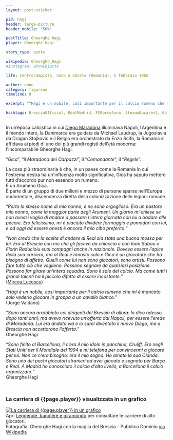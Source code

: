 ```yaml
---
layout: post-sticker

pid: hagi
header: large-picture
header_mobile: "50%"

postTitle: Gheorghe Hagi
player: Gheorghe Hagi

story_type: quote

wikipedia: Gheorghe_Hagi
#instagram: BtVwEbjBcts

life: Centrocampista, nato a Săcele (Romania), 5 febbraio 1965

author: none
category: figurine
timeline: 0

excerpt: "“Hagi è un nobile, così importante per il calcio rumeno che mi è mancato solo vederlo giocare in groppa a un cavallo bianco.” (Jorge Valdano)"

hashtags: BresciaOfficial, RealMadrid, FCBarcelona, SteauaBucarest, Galatasaray
---
```

In un’epoca calcistica in cui <a href="/maradona" title="Figurina di Maradona">Diego Maradona</a> illuminava Napoli, l’Argentina e il mondo intero, la Danimarca era guidata da Michael Laudrup, la Jugoslavia da Dragan Stojkovic e il Belgio era orchestrato da Enzo Scifo, la Romania si affidava ai piedi di uno dei più grandi registi dell'età moderna: l'incomparabile Gheorghe Hagi.

“_Gica_”, “_il Maradona dei Carpazzi_”, il “_Comandante_”, il “_Regele_”.

La cosa più straordinaria è che, in un paese come la Romania in cui l'estrema destra ha un'influenza molto significativa, Gica ha saputo mettere tutti d’accordo pur non essendo un rumeno.  
È un Arumeno Gica.  
È parte di un gruppo di due milioni e mezzo di persone sparse nell'Europa sudorientale, discendenza diretta della colonizzazione delle legioni romane.

“_Porto lo stesso nome di mio nonno, e ne sono orgoglioso. Era un pastore mio nonno, come la maggior parte degli Arumeni. Un giorno mi chiese se non avessi voglia di andare a passare l'intera giornata con lui a badare alle pecore. Ero felicissimo, mi è piaciuto dividere formaggio e pomodori con lui, e ad oggi ad essere onesti è ancora il mio cibo preferito._"

"_Non credo che la scelta di andare al Real sia stata una buona mossa per lui. Era al Brescia con me che gli facevo da chioccia e con Ioan Sabau e Florin Raducioiu suoi compagni anche in nazionale. Doveva essere l’apice della sua carriera, ma al Real è rimasto solo e Gica è un giocatore che ha bisogno di affetto. Quelli come lui non sono giocatori, sono artisti. Possono fare tutto ciò che vogliono. Possono segnare da qualsiasi posizione. Possono far girare un'intera squadra. Sono il sale del calcio. Ma come tutti i grandi talenti ha il piccolo difetto di essere incostante._”  
(<a href="/lucescu" title="Figurina di Lucescu">Mircea Lucescu</a>)

“_Hagi è un nobile, così importante per il calcio rumeno che mi è mancato solo vederlo giocare in groppa a un cavallo bianco._”  
(Jorge Valdano)

“_Sono ancora arrabbiato coi dirigenti del Brescia di allora: lo dico adesso, dopo tanti anni, ma avevo ricevuto un’offerta dal Napoli, per essere l’erede di Maradona. Lui era andato via e io sarei diventato il nuovo Diego, ma a Brescia non accettarono l’offerta._”  
Gheorghe Hagi

“_Sono finito al Barcellona, lì c’era il mio idolo in panchina, Cruijff. Ero negli Stati Uniti per il Mondiale del 1994 e mi telefona per convincermi a giocare per lui. Non ce n’era bisogno: era il mio sogno. Ho amato la sua Olanda. Sono uno dei pochi giocatori stranieri ad aver giocato e segnato per Barça e Real. A Madrid ho conosciuto il calcio d’alto livello, a Barcellona il calcio organizzato._”  
Gheorghe Hagi

<div style="margin-top: 50px;">
<h3>La carriera di {{page.player}} visualizzata in un grafico</h3>
<a href="/leggende-bandiere-e-giramondo" title="La carriera di {{page.player}} visualizzata in un grafico"><img class="responsive-img w100 border" src="{{site.baseurl}}/assets/pics/careers/{{page.pid}}.png" alt="La carriera di {{page.player}} in un grafico"/></a>
</div>
Apri <a href="/leggende-bandiere-e-giramondo" title="La carriera di {{page.player}} visualizzata in un grafico">Leggende, bandiere e giramondo</a> per consultare le carriere di altri giocatori.

<div class="post-disclaimer">Fotografia: Gheorghe Hagi con la maglia del Brescia - Pubblico Dominio <a href="https://it.wikipedia.org/wiki/File:Gheorghe_Hagi,_Brescia.jpg" target="_blank">via Wikipedia</a>
</div>
